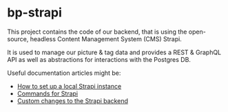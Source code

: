 # bp-strapi

This project contains the code of our backend, that is using the open-source, headless Content Management System (CMS) Strapi.

It is used to manage our picture & tag data and provides a REST & GraphQL API as well as abstractions for interactions with the Postgres DB.

Useful documentation articles might be:
* [How to set up a local Strapi instance](https://lilac-oriole-6ab.notion.site/How-to-setup-a-local-Strapi-instance-ffecc3d084e744dbb931715cc955ddfb)
* [Commands for Strapi](https://lilac-oriole-6ab.notion.site/Commands-for-Strapi-829e0fe81a9642c198ef7e68905ad498)
* [Custom changes to the Strapi backend](https://lilac-oriole-6ab.notion.site/Custom-changes-to-the-Strapi-backend-af3a631e1eb74814ac7fe7244f70dd73)